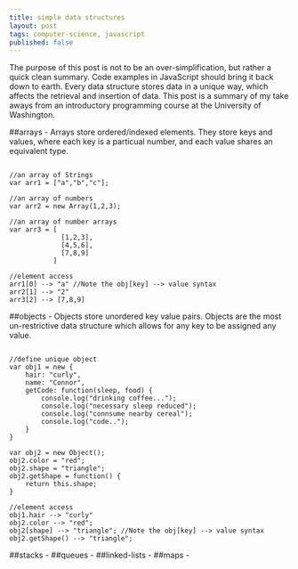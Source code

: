 ```yaml
---
title: simple data structures
layout: post
tags: computer-science, javascript
published: false
---
```


The purpose of this post is not to be an over-simplification, but rather a quick clean summary. Code examples in JavaScript should bring it back down to earth. Every data structure stores data in a unique way, which affects the retrieval and insertion of data. This post is a summary of my take aways from an introductory programming course at the University of Washington. 

##arrays <span class="close clickable">-</span>
Arrays store ordered/indexed elements. They store keys and values, where each key is a particual number, and each value shares an equivalent type.

<pre title="JavaScript arrays explanation"><code>
//an array of Strings 
var arr1 = ["a","b","c"];

//an array of numbers 
var arr2 = new Array(1,2,3);

//an array of number arrays
var arr3 = [ 
             [1,2,3],
             [4,5,6],
             [7,8,9]
           ]

//element access
arr1[0] --> "a" //Note the obj[key] --> value syntax
arr2[1] --> "2"
arr3[2] --> [7,8,9]
</code></pre>

##objects <span class="close clickable">-</span>
Objects store unordered key value pairs. Objects are the most un-restrictive data structure which allows for any key to be assigned any value.

<pre title="JavaScript object explanation"><code>
//define unique object
var obj1 = new {
    hair: "curly",
    name: "Connor",
    getCode: function(sleep, food) {
        console.log("drinking coffee...");
        console.log("necessary sleep reduced");
        console.log("connsume nearby cereal");
        console.log("code..");
    }
}

var obj2 = new Object();
obj2.color = "red";
obj2.shape = "triangle";
obj2.getShape = function() {
    return this.shape;    
}

//element access
obj1.hair --> "curly"
obj2.color --> "red";
obj2[shape] --> "triangle"; //Note the obj[key] --> value syntax
obj2.getShape() --> "triangle";
</code></pre>
##stacks <span class="close clickable">-</span>
##queues <span class="close clickable">-</span>
##linked-lists <span class="close clickable">-</span>
##maps <span class="close clickable">-</span>
